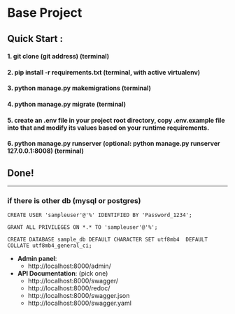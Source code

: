 # Base Project

## Quick Start :

#### **1. git clone (git address)** (terminal)

#### **2. pip install -r requirements.txt** (terminal, with active virtualenv)

#### **3. python manage.py makemigrations** (terminal)

#### **4. python manage.py migrate** (terminal)

#### **5. create an .env file in your project root directory, copy .env.example file into that and modify its values based on your runtime requirements.**

#### **6. python manage.py runserver (optional: python manage.py runserver 127.0.0.1:8008)** (terminal)


## Done!

-----------------

### if there is other db (mysql or postgres)

    CREATE USER 'sampleuser'@'%' IDENTIFIED BY 'Password_1234';
    
    GRANT ALL PRIVILEGES ON *.* TO 'sampleuser'@'%';
    
    CREATE DATABASE sample_db DEFAULT CHARACTER SET utf8mb4  DEFAULT COLLATE utf8mb4_general_ci;


- **Admin panel**:
    - http://localhost:8000/admin/ 
- **API Documentation**: (pick one)
    - http://localhost:8000/swagger/
    - http://localhost:8000/redoc/
    - http://localhost:8000/swagger.json
    - http://localhost:8000/swagger.yaml
